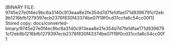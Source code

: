 [BINARY FILE: 9745e27e0f4ec9bc6a3140c913eaa8e2fe354d7d7fe1dfae171d9396791cf2eb8b1216bfb1279397ecb2376f830f43374be07f18f0cd31ccfa6c54cc00f1]
Stored copy: docs/converted-binary/9745e27e0f4ec9bc6a3140c913eaa8e2fe354d7d7fe1dfae171d9396791cf2eb8b1216bfb1279397ecb2376f830f43374be07f18f0cd31ccfa6c54cc00f1
